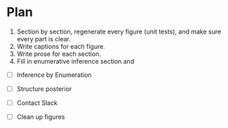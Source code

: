 # Plan

1. Section by section, regenerate every figure (unit tests), and make sure every part is clear.
2. Write captions for each figure.
3. Write prose for each section.
4. Fill in enumerative inference section and 


* [ ] Inference by Enumeration

* [ ] Structure posterior
* [ ] Contact Slack
* [ ] Clean up figures
